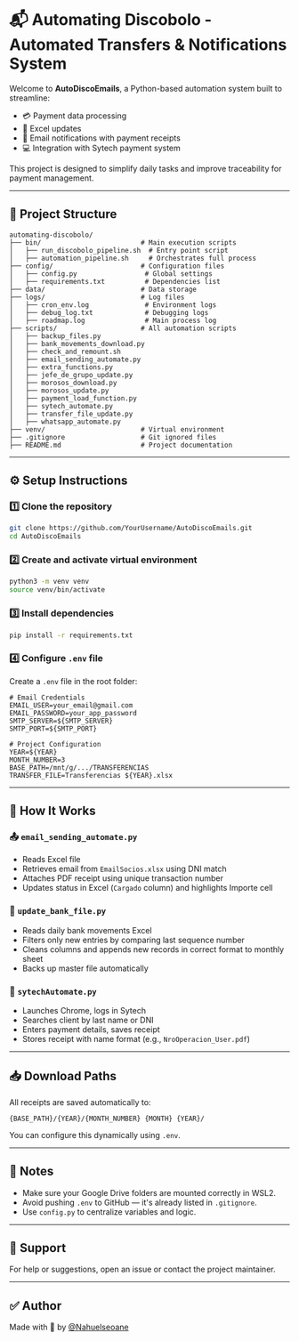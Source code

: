 # 📬 Automating Discobolo - Automated Transfers & Notifications System

Welcome to **AutoDiscoEmails**, a Python-based automation system built to streamline:
- 💳 Payment data processing
- 💾 Excel updates
- 💌 Email notifications with payment receipts
- 💻 Integration with Sytech payment system

This project is designed to simplify daily tasks and improve traceability for payment management.

---

## 📁 Project Structure

```
automating-discobolo/
├── bin/                         # Main execution scripts
│   ├── run_discobolo_pipeline.sh  # Entry point script
│   ├── automation_pipeline.sh     # Orchestrates full process
├── config/                      # Configuration files
│   ├── config.py                 # Global settings
│   ├── requirements.txt          # Dependencies list
├── data/                        # Data storage
├── logs/                        # Log files
│   ├── cron_env.log              # Environment logs
│   ├── debug_log.txt             # Debugging logs
│   ├── roadmap.log               # Main process log
├── scripts/                     # All automation scripts
│   ├── backup_files.py
│   ├── bank_movements_download.py
│   ├── check_and_remount.sh
│   ├── email_sending_automate.py
│   ├── extra_functions.py
│   ├── jefe_de_grupo_update.py
│   ├── morosos_download.py
│   ├── morosos_update.py
│   ├── payment_load_function.py
│   ├── sytech_automate.py
│   ├── transfer_file_update.py
│   ├── whatsapp_automate.py
├── venv/                        # Virtual environment
├── .gitignore                   # Git ignored files
├── README.md                    # Project documentation

```

---

## ⚙️ Setup Instructions

### 1️⃣ Clone the repository
```bash
git clone https://github.com/YourUsername/AutoDiscoEmails.git
cd AutoDiscoEmails
```

### 2️⃣ Create and activate virtual environment
```bash
python3 -m venv venv
source venv/bin/activate
```

### 3️⃣ Install dependencies
```bash
pip install -r requirements.txt
```

### 4️⃣ Configure `.env` file
Create a `.env` file in the root folder:

```dotenv
# Email Credentials
EMAIL_USER=your_email@gmail.com
EMAIL_PASSWORD=your_app_password
SMTP_SERVER=${SMTP_SERVER}
SMTP_PORT=${SMTP_PORT}

# Project Configuration
YEAR=${YEAR}
MONTH_NUMBER=3
BASE_PATH=/mnt/g/.../TRANSFERENCIAS
TRANSFER_FILE=Transferencias ${YEAR}.xlsx
```

---

## 🧠 How It Works

### 📤 `email_sending_automate.py`
- Reads Excel file
- Retrieves email from `EmailSocios.xlsx` using DNI match
- Attaches PDF receipt using unique transaction number
- Updates status in Excel (`Cargado` column) and highlights Importe cell

### 🏦 `update_bank_file.py`
- Reads daily bank movements Excel
- Filters only new entries by comparing last sequence number
- Cleans columns and appends new records in correct format to monthly sheet
- Backs up master file automatically

### 🤖 `sytechAutomate.py`
- Launches Chrome, logs in Sytech
- Searches client by last name or DNI
- Enters payment details, saves receipt
- Stores receipt with name format (e.g., `NroOperacion_User.pdf`)

---

## 📥 Download Paths
All receipts are saved automatically to:
```
{BASE_PATH}/{YEAR}/{MONTH_NUMBER} {MONTH} {YEAR}/
```
You can configure this dynamically using `.env`.

---

## 📝 Notes
- Make sure your Google Drive folders are mounted correctly in WSL2.
- Avoid pushing `.env` to GitHub — it's already listed in `.gitignore`.
- Use `config.py` to centralize variables and logic.

---

## 💬 Support
For help or suggestions, open an issue or contact the project maintainer.

---

## ✅ Author
Made with 💙 by [@Nahuelseoane](https://github.com/Nahuelseoane)

